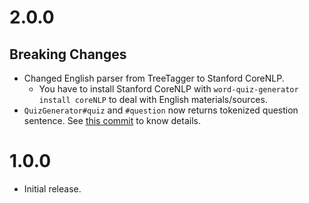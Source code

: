 # 2.0.0
## Breaking Changes
- Changed English parser from TreeTagger to Stanford CoreNLP.
  - You have to install Stanford CoreNLP with `word-quiz-generator install coreNLP` to deal with English materials/sources.
- `QuizGenerator#quiz` and `#question` now returns tokenized question sentence.
See [this commit](https://github.com/nodaguti/word-quiz-generator/commit/8b27ca16d7de381f1f133d1ba3b90f05f2126436#diff-7bae57ea4d8d2c12381f85ff579778f6) to know details.

# 1.0.0
- Initial release.
